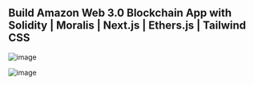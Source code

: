 ## Build Amazon Web 3.0 Blockchain App with Solidity | Moralis | Next.js | Ethers.js | Tailwind CSS

![image](https://user-images.githubusercontent.com/87749337/186659891-41497452-06ea-4fff-964c-47d1638a466c.png)




![image](https://user-images.githubusercontent.com/87749337/186659365-b6c237b6-733d-4a0f-8c93-f5693c06f809.png)
